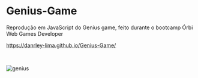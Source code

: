 # Genius-Game

Reprodução em JavaScript do Genius game, feito durante o bootcamp Órbi Web Games Developer

https://danrley-lima.github.io/Genius-Game/

</br>

![genius](https://user-images.githubusercontent.com/71523376/159719082-161f8b49-3a22-41ee-89ec-0e67c7e92078.jpg)
